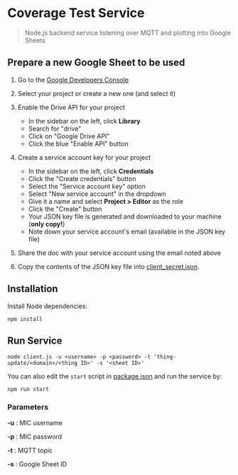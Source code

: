 # Coverage Test Service

> Node.js backend service listening over MQTT and plotting into Google Sheets

## Prepare a new Google Sheet to be used

1. Go to the [Google Developers Console](https://console.developers.google.com/project)
2. Select your project or create a new one (and select it)
3. Enable the Drive API for your project
   * In the sidebar on the left, click **Library**
   * Search for "drive"
   * Click on "Google Drive API"
   * Click the blue "Enable API" button

4. Create a service account key for your project
   * In the sidebar on the left, click **Credentials**
   * Click the "Create credentials" button
   * Select the "Service account key" option
   * Select "New service account" in the dropdown
   * Give it a name and select **Project > Editor** as the role
   * Click the "Create" button
   * Your JSON key file is generated and downloaded to your machine (**only copy!**)
   * Note down your service account's email (available in the JSON key file)

5. Share the doc with your service account using the email noted above
6. Copy the contents of the JSON key file into [client_secret.json](https://github.com/Pwntus/coverage-test-service/blob/master/client_secret.json).

## Installation

Install Node dependencies:

```
npm install
```

## Run Service

```
node client.js -u <username> -p <password> -t 'thing-update/<domain>/<thing ID>' -s '<sheet ID>'
```

You can also edit the `start` script in [package.json](https://github.com/Pwntus/coverage-test-service/blob/master/package.json) and run the service by:

```
npm run start
```

### Parameters

**-u** : MIC username

**-p** : MIC password

**-t** : MQTT topic

**-s** : Google Sheet ID
